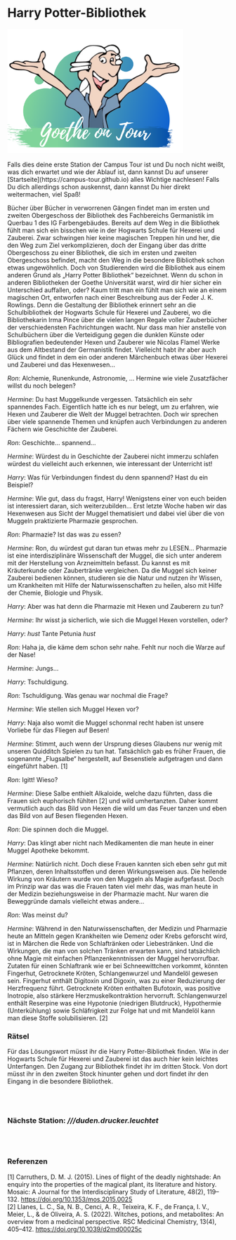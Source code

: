 # Harry Potter-Bibliothek
<p class="aligncenter">
    <img src="Logo.png" alt="centered image" width="400" />
</p>
Falls dies deine erste Station der Campus Tour ist und Du noch nicht weißt, was dich erwartet und wie der Ablauf ist, dann kannst Du auf unserer [Startseite](https://campus-tour.github.io) alles Wichtige nachlesen! Falls Du dich allerdings schon auskennst, dann kannst Du hier direkt weitermachen, viel Spaß! <br/>


Bücher über Bücher in verworrenen Gängen findet man im ersten und zweiten Obergeschoss der Bibliothek des Fachbereichs Germanistik im Querbau 1 des IG Farbengebäudes. Bereits auf dem Weg in die Bibliothek fühlt man sich ein bisschen wie in der Hogwarts Schule für Hexerei und Zauberei. Zwar schwingen hier keine magischen Treppen hin und her, die den Weg zum Ziel verkomplizieren, doch der Eingang über das dritte Obergeschoss zu einer Bibliothek, die sich im ersten und zweiten Obergeschoss befindet, macht den Weg in die besondere Bibliothek schon etwas ungewöhnlich. Doch von Studierenden wird die Bibliothek aus einem anderen Grund als „Harry Potter Bibliothek“ bezeichnet. Wenn du schon in anderen Bibliotheken der Goethe Universität warst, wird dir hier sicher ein Unterschied auffallen, oder? Kaum tritt man ein fühlt man sich wie an einem magischen Ort, entworfen nach einer Beschreibung aus der Feder J. K. Rowlings. Denn die Gestaltung der Bibliothek erinnert sehr an die Schulbibliothek der Hogwarts Schule für Hexerei und Zauberei, wo die Bibliothekarin Irma Pince über die vielen langen Regale voller Zauberbücher der verschiedensten Fachrichtungen wacht. Nur dass man hier anstelle von Schulbüchern über die Verteidigung gegen die dunklen Künste oder Bibliografien bedeutender Hexen und Zauberer wie Nicolas Flamel Werke aus dem Altbestand der Germanistik findet. Vielleicht habt ihr aber auch Glück und findet in dem ein oder anderen Märchenbuch etwas über Hexerei und Zauberei und das Hexenwesen…
<br>

*Ron*: Alchemie, Runenkunde, Astronomie, … Hermine wie viele Zusatzfächer willst du noch belegen?  

*Hermine*: Du hast Muggelkunde vergessen. Tatsächlich ein sehr spannendes Fach. Eigentlich hatte ich es nur belegt, um zu erfahren, wie Hexen und Zauberer die Welt der Muggel betrachten. Doch wir sprechen über viele spannende Themen und knüpfen auch Verbindungen zu anderen Fächern wie Geschichte der Zauberei.  

*Ron*: Geschichte… spannend…  

*Hermine*: Würdest du in Geschichte der Zauberei nicht immerzu schlafen würdest du vielleicht auch erkennen, wie interessant der Unterricht ist!  

*Harry*: Was für Verbindungen findest du denn spannend? Hast du ein Beispiel?  

*Hermine*: Wie gut, dass du fragst, Harry! Wenigstens einer von euch beiden ist interessiert daran, sich weiterzubilden… Erst letzte Woche haben wir das Hexenwesen aus Sicht der Muggel thematisiert und dabei viel über die von Muggeln praktizierte Pharmazie gesprochen.  

*Ron*: Pharmazie? Ist das was zu essen?  

*Hermine*: Ron, du würdest gut daran tun etwas mehr zu LESEN… Pharmazie ist eine interdisziplinäre Wissenschaft der Muggel, die sich unter anderem mit der Herstellung von Arzneimitteln befasst. Du kannst es mit Kräuterkunde oder Zaubertränke vergleichen. Da die Muggel sich keiner Zauberei bedienen können, studieren sie die Natur und nutzen ihr Wissen, um Krankheiten mit Hilfe der Naturwissenschaften zu heilen, also mit Hilfe der Chemie, Biologie und Physik.  

*Harry*: Aber was hat denn die Pharmazie mit Hexen und Zauberern zu tun?  

*Hermine*: Ihr wisst ja sicherlich, wie sich die Muggel Hexen vorstellen, oder?  

*Harry*: *hust* Tante Petunia *hust*  

*Ron*: Haha ja, die käme dem schon sehr nahe. Fehlt nur noch die Warze auf der Nase!  

*Hermine*: Jungs…   

*Harry*: Tschuldigung.  

*Ron*: Tschuldigung. Was genau war nochmal die Frage?  

*Hermine*: Wie stellen sich Muggel Hexen vor?  

*Harry*: Naja also womit die Muggel schonmal recht haben ist unsere Vorliebe für das Fliegen auf Besen!  

*Hermine*: Stimmt, auch wenn der Ursprung dieses Glaubens nur wenig mit unseren Quidditch Spielen zu tun hat. Tatsächlich gab es früher Frauen, die sogenannte „Flugsalbe“ hergestellt, auf Besenstiele aufgetragen und dann eingeführt haben.  [1]

*Ron*: Igitt! Wieso?

*Hermine*: Diese Salbe enthielt Alkaloide, welche dazu führten, dass die Frauen sich euphorisch fühlten [2] und wild umhertanzten. Daher kommt vermutlich auch das Bild von Hexen die wild um das Feuer tanzen und eben das Bild von auf Besen fliegenden Hexen. 

*Ron*: Die spinnen doch die Muggel. 

*Harry*: Das klingt aber nicht nach Medikamenten die man heute in einer Muggel Apotheke bekommt.

*Hermine*: Natürlich nicht. Doch diese Frauen kannten sich eben sehr gut mit Pflanzen, deren Inhaltsstoffen und deren Wirkungsweisen aus. Die heilende Wirkung von Kräutern wurde von den Muggeln als Magie aufgefasst. Doch im Prinzip war das was die Frauen taten viel mehr das, was man heute in der Medizin beziehungsweise in der Pharmazie macht. Nur waren die Beweggründe damals vielleicht etwas andere… 

*Ron*: Was meinst du?

*Hermine*: Während in den Naturwissenschaften, der Medizin und Pharmazie heute an Mitteln gegen Krankheiten wie Demenz oder Krebs geforscht wird, ist in Märchen die Rede von Schlaftränken oder Liebestränken. Und die Wirkungen, die man von solchen Tränken erwarten kann, sind tatsächlich ohne Magie mit einfachen Pflanzenkenntnissen der Muggel hervorrufbar. Zutaten für einen Schlaftrank wie er bei Schneewittchen vorkommt, könnten Fingerhut, Getrocknete Kröten, Schlangenwurzel und Mandelöl gewesen sein. Fingerhut enthält Digitoxin und Digoxin, was zu einer Reduzierung der Herzfrequenz führt. Getrocknete Kröten enthalten Bufotoxin, was positive Inotropie, also stärkere Herzmuskelkontraktion hervorruft. Schlangenwurzel enthält Reserpine was eine Hypotonie (niedrigen Blutdruck), Hypothermie (Unterkühlung) sowie Schläfrigkeit zur Folge hat und mit Mandelöl kann man diese Stoffe solubilisieren. [2]


### Rätsel
Für das Lösungswort müsst ihr die Harry Potter-Bibliothek finden. Wie in der Hogwarts Schule für Hexerei und Zauberei ist das auch hier kein leichtes Unterfangen. Den Zugang zur Bibliothek findet ihr im dritten Stock. Von dort müsst ihr in den zweiten Stock hinunter gehen und dort findet ihr den Eingang in die besondere Bibliothek. 

<br> <br>

### Nächste Station: _///duden.drucker.leuchtet_

<br> <br>

### Referenzen  
[1] Carruthers, D. M. J. (2015). Lines of flight of the deadly nightshade: An enquiry into the properties of the magical plant, its literature and history. Mosaic: A Journal for the Interdisciplinary Study of Literature, 48(2), 119–132. https://doi.org/10.1353/mos.2015.0025  
[2] Llanes, L. C., Sa, N. B., Cenci, A. R., Teixeira, K. F., de França, I. V., Meier, L., & de Oliveira, A. S. (2022). Witches, potions, and metabolites: An overview from a medicinal perspective. RSC Medicinal Chemistry, 13(4), 405–412. https://doi.org/10.1039/d2md00025c

